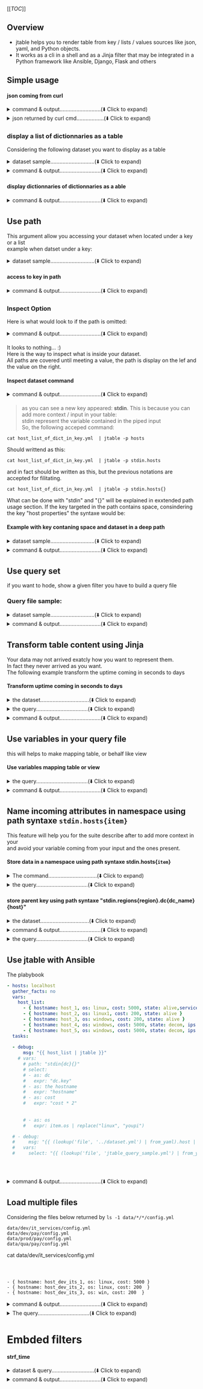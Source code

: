 [[_TOC_]]
## Overview  
- jtable helps you to render table from key / lists / values sources like json, yaml, and Python objects.  
- It works as a cli in a shell and as a Jinja filter that may be integrated in a Python framework like Ansible, Django, Flask and others  
## Simple usage

  
#### json coming from curl
<details>

<summary>command & output...........................(⬇️ Click to expand)</summary>  


command: 
```bash
curl -s https://samples-files.com/samples/Code/json/sample3.json | jtable -p books
```
output:

```text
title                                  author               genre
-------------------------------------  -------------------  -----------
The Catcher in the Rye                 J.D. Salinger        Fiction
To Kill a Mockingbird                  Harper Lee           Classics
The Great Gatsby                       F. Scott Fitzgerald  Classics
Sapiens: A Brief History of Humankind  Yuval Noah Harari    Non-Fiction

```
</details>

<details>

<summary>json returned by curl cmd..................(⬇️ Click to expand)</summary>  


```json
{
    "books": [
      {
        "title": "The Catcher in the Rye",
        "author": "J.D. Salinger",
        "genre": "Fiction"
      },
      {
        "title": "To Kill a Mockingbird",
        "author": "Harper Lee",
        "genre": "Classics"
      },
      {
        "title": "The Great Gatsby",
        "author": "F. Scott Fitzgerald",
        "genre": "Classics"
      },
      {
        "title": "Sapiens: A Brief History of Humankind",
        "author": "Yuval Noah Harari",
        "genre": "Non-Fiction"
      }
    ]
  }
  
```
</details>

### display a list of dictionnaries as a table
Considering the following dataset you want to display as a table  

<details>

<summary>dataset sample.............................(⬇️ Click to expand)</summary>  

```file: host_list_of_dict.yml```

```yaml
- hostname: host_1
  os: linux
  cost: 5000
  state: alive
  env: qua
- hostname: host_2
  os: linux
  cost: 5000
  state: alive
  env: qua
- hostname: host_3
  os: linux
  state: unreachable
  env: qua


```
</details>

<details>

<summary>command & output...........................(⬇️ Click to expand)</summary>  


command: 
```bash
cat host_list_of_dict.yml  | jtable
```
output:

```text
hostname    os       cost  state        env
----------  -----  ------  -----------  -----
host_1      linux    5000  alive        qua
host_2      linux    5000  alive        qua
host_3      linux          unreachable  qua

```
</details>

  
#### display dictionnaries of dictionnaries as a able
<details>

<summary>command & output...........................(⬇️ Click to expand)</summary>  


command: 
```bash
cat host_dict_of_dict.yml  | jtable
```
output:

```text
key     value.os      value.cost  value.state
------  ----------  ------------  -------------
host_1  linux               5000  alive
host_2  linux,               200  alive
host_3  linux,                    unreachable

```
</details>

## Use path  
This argument allow you accessing  your dataset when located under a key or a list  
example when datset under a key:  

<details>

<summary>dataset sample.............................(⬇️ Click to expand)</summary>  

```host_list_of_dict_in_key.yml```

```yaml
hosts:
  - hostname: host_1
    os: linux
    cost: 5000
    state: alive
    env: qua
  - hostname: host_2
    os: windows
    cost: 5000
    state: alive
    env: qua
  - hostname: host_3
    os: linux
    state: unreachable
    env: qua


```
</details>

  
#### access to key in path
<details>

<summary>command & output...........................(⬇️ Click to expand)</summary>  


command: 
```bash
cat host_list_of_dict_in_key.yml  | jtable -p hosts
```
output:

```text
hostname    os         cost  state        env
----------  -------  ------  -----------  -----
host_1      linux      5000  alive        qua
host_2      windows    5000  alive        qua
host_3      linux            unreachable  qua

```
</details>

### Inspect Option
Here is what would look to if the path is omitted:  

<details>

<summary>command & output...........................(⬇️ Click to expand)</summary>  


command: 
```bash
cat host_list_of_dict_in_key.yml | jtable
```
output:

```text
key    value.hostname    value.os    value.cost    value.state    value.env
-----  ----------------  ----------  ------------  -------------  -----------
hosts

```
</details>

It looks to nothing... :)  
Here is the way to inspect what is inside your dataset.  
All paths are covered until meeting a value, the path is display on the lef and the value on the right.

  
#### Inspect dataset command
<details>

<summary>command & output...........................(⬇️ Click to expand)</summary>  


command: 
```bash
cat host_list_of_dict_in_key.yml  | jtable --inspect
```
output:

```text
path                     value
-----------------------  -----------
stdin.hosts[0].hostname  host_1
stdin.hosts[0].os        linux
stdin.hosts[0].cost      5000
stdin.hosts[0].state     alive
stdin.hosts[0].env       qua
stdin.hosts[1].hostname  host_2
stdin.hosts[1].os        windows
stdin.hosts[1].cost      5000
stdin.hosts[1].state     alive
stdin.hosts[1].env       qua
stdin.hosts[2].hostname  host_3
stdin.hosts[2].os        linux
stdin.hosts[2].state     unreachable
stdin.hosts[2].env       qua

```
</details>

<!-- -->  
> as you can see a new key appeared: **stdin**. This is because you can add more context / input in your table:  
  stdin represent the variable contained in the piped input  
So, the following acceped command:  
```
cat host_list_of_dict_in_key.yml  | jtable -p hosts
```
Should writtend as this:  
```
cat host_list_of_dict_in_key.yml  | jtable -p stdin.hosts
```
and in fact should be written as this, but the previous notations are accepted for filitating.
```
cat host_list_of_dict_in_key.yml  | jtable -p stdin.hosts{}
```
What can be done with "stdin" and "{}" will be explained in exxtended path usage section.
If the key targeted in the path contains space, consindering the key "host properties" the syntaxe would be:  
#### Example with key contaning space and dataset in a deep path

<details>

<summary>dataset sample.............................(⬇️ Click to expand)</summary>  


```yaml
region:
  East:
    "Data Center":
      dc_1:
        hosts:
          - hostname: host_1
            os: linux
            cost: 5000
            state: alive
            env: qua
          - hostname: host_2
            os: linux
            cost: 5000
            state: alive
            env: qua
          - hostname: host_3
            os: linux
            state: unreachable
            env: qua


```
</details>

<details>

<summary>command & output...........................(⬇️ Click to expand)</summary>  


command: 
```bash
cat key_containing_space.yml | jtable -p "region.East['Data Center'].dc_1.hosts"
```
output:

```
hostname    os       cost  state        env
----------  -----  ------  -----------  -----
host_1      linux    5000  alive        qua
host_2      linux    5000  alive        qua
host_3      linux          unreachable  qua

```
</details>

## Use query set
if you want to hode, show a given filter you have to build a query file
### Query file sample:
<details>

<summary>dataset sample.............................(⬇️ Click to expand)</summary>  


```yaml
hosts:
  - hostname: host_1
    os: linux
    cost: 5000
    state: alive
    env: qua
  - hostname: host_2
    os: windows
    cost: 5000
    state: alive
    env: qua
  - hostname: host_3
    os: linux
    state: unreachable
    env: qua


```
</details>

<details>

<summary>command & output...........................(⬇️ Click to expand)</summary>  


command: 
```bash
cat host_list_of_dict_in_key.yml | jtable -p hosts -q select_host_basic.yml
```
output:

```
host    os type
------  ---------
host_1  linux
host_2  windows
host_3  linux

```
</details>

## Transform table content using Jinja  
Your data may not arrived exatcly how you want to represent them.  
In fact they never arrived as you want.  
The following example transform the uptime coming in seconds to days

  
#### Transform uptime coming in seconds to days
<details>

<summary>the dataset................................(⬇️ Click to expand)</summary>  


```yaml
hosts:
  - hostname: host_1
    os: linux
    uptime: 1879723
    state: alive
    env: qua
    dc: dc_1
  - hostname: host_2
    uptime: 6879723
    state: alive
    env: qua
    dc: dc_2
  - hostname: host_3
    uptime: 23455
    os: linux
    state: unreachable
    env: qua
    dc: dc_3


```
</details>

<details>

<summary>the query..................................(⬇️ Click to expand)</summary>  


```yaml
select:
  - as: host
    expr: hostname
  - as: os type
    expr: os
  - as: uptime in days
    expr: "(((uptime | int ) / (60 * 60 * 24)) | string).split('.')[0] | string + ' days'"
```
</details>

<details>

<summary>command & output...........................(⬇️ Click to expand)</summary>  


command: 
```bash
cat uptime_dataset.yml | jtable -p hosts -q uptime_view.yml
```
output:

```
host    os type    uptime in days
------  ---------  ----------------
host_1  linux      21 days
host_2  linux      79 days
host_3  linux      0 days

```
</details>

## Use variables in your query file
this will helps to make mapping table, or behalf like view

  
#### Use variables mapping table or view
<details>

<summary>the query..................................(⬇️ Click to expand)</summary>  


```yaml
vars:
  dc_location:
    dc_1: East
    dc_2: North
  uptime_in_day: "{{ ((( uptime | int ) / (60 * 60 * 24)) | string).split('.')[0] }}"

select:
  - as: region
    expr: dc_location[dc]
  - as: dc name
    expr: dc
  - as: host
    expr: hostname
  - as: os type
    expr: os
  - as: uptime in days
    expr: "(uptime_in_day | string ) + ' days' if uptime_in_day | int > 1 
      else (uptime_in_day | string ) +  ' day'"
  - as: sanity status
    expr: "'🔥 uptime exceed' if  uptime_in_day | int > 31 else '✅'"
```
</details>

<details>

<summary>command & output...........................(⬇️ Click to expand)</summary>  


command: 
```bash
cat uptime_dataset.yml | jtable -p hosts -q uptime_view_with_vars.yml
```
output:

```
region    dc name    host    os type    uptime in days    sanity status
--------  ---------  ------  ---------  ----------------  ---------------
East      dc_1       host_1  linux      21 days           ✅
North     dc_2       host_2  linux      79 days           🔥 uptime exceed
          dc_3       host_3  linux      0 day             ✅

```
</details>

## Name incoming attributes in namespace using **path** syntaxe ```stdin.hosts{item}```
This feature will help you for the suite describe after to add more context in your  
and avoid your variable coming from your input and the ones present.

  
#### Store data in a namespace using path syntaxe stdin.hosts{```item```}
<details>

<summary>The command................................(⬇️ Click to expand)</summary>  

```
cat uptime_dataset.yml | jtable -p "stdin.hosts{host}" -q name_incoming_attribute.yml
```

</details>

<details>

<summary>the query..................................(⬇️ Click to expand)</summary>  


```yaml
select:
  - as: hostname
    expr: host.hostname
  - as: os
    expr: host.os
```
</details>

  
#### store parent key using path syntaxe "stdin.regions{region}.dc{dc_name}{host}"
<details>

<summary>the dataset................................(⬇️ Click to expand)</summary>  


```yaml
regions:
  west coast:
    dc:
      dc_a: 
        - { hostname: host_a_1, os: linux, state: alive }
        - { hostname: host_a_2, os: linux, state: "unreachable" }
        - { hostname: host_a_3, os: linux, state: alive }
      dc_b: 
        - { hostname: host_b_1, os: linux, state: alive }
        - { hostname: host_b_2, os: linux, state: alive }
        - { hostname: host_b_3, os: linux, state: alive }
  east:
    dc:
      dc_c:
        - { hostname: host_c_1, os: linux, state: alive }
        - { hostname: host_c_2, os: linux, state: alive }
        - { hostname: host_c_3, os: linux, state: alive }


```
</details>

<details>

<summary>command & output...........................(⬇️ Click to expand)</summary>  


command: 
```bash
cat region_dataset.yml | jtable -p "stdin.regions{region}.dc{dc}{host}" -q region_view.yml
```
output:

```
dc name    region      hostname    os     state
---------  ----------  ----------  -----  -----------
dc_a       west coast  host_a_1    linux  alive
dc_a       west coast  host_a_2    linux  unreachable
dc_a       west coast  host_a_3    linux  alive
dc_b       west coast  host_b_1    linux  alive
dc_b       west coast  host_b_2    linux  alive
dc_b       west coast  host_b_3    linux  alive
dc_c       east        host_c_1    linux  alive
dc_c       east        host_c_2    linux  alive
dc_c       east        host_c_3    linux  alive

```
</details>

<details>

<summary>the query..................................(⬇️ Click to expand)</summary>  


```yaml
select:
- as: dc name
  expr: dc.key
- as: region
  expr: region.key
- as: hostname
  expr: host.hostname
- as: os
  expr: host.os
- as: state
  expr: host.state
```
</details>

## Use jtable with Ansible
The plabybook

```yaml
- hosts: localhost
  gather_facts: no
  vars:
    host_list:
      - { hostname: host_1, os: linux, cost: 5000, state: alive,service: {name: "service1\nservice_3"}  }
      - { hostname: host_2, os: linux1, cost: 200, state: alive }
      - { hostname: host_3, os: windows, cost: 200, state: alive }
      - { hostname: host_4, os: windows, cost: 5000, state: decom, ips: ['192.168.1.1','192.168.1.2'] }
      - { hostname: host_5, os: windows, cost: 5000, state: decom, ips: [] }
  tasks:
      
  - debug:
      msg: "{{ host_list | jtable }}"
    # vars:
      # path: "stdin{dc}{}"
      # select:
      # - as: dc
      #   expr: "dc.key"
      # - as: the hostname
      #   expr: "hostname"
      # - as: cost
      #   expr: "cost * 2"
      
        
      # - as: os
      #   expr: item.os | replace("linux", "youpi")

  # - debug:
  #     msg: "{{ (lookup('file', '../dataset.yml') | from_yaml).host | jtable(select) }}"
  #   vars:
  #     select: "{{ (lookup('file', 'jtable_query_sample.yml') | from_yaml).select }}"

        



```
<details>

<summary>command & output...........................(⬇️ Click to expand)</summary>  


command: 
```bash
ansible-playbook ansible_playbook_example.yml
```
output:

```bash

PLAY [localhost] ***************************************************************

TASK [debug] *******************************************************************
ok: [localhost] => 
  msg: |-
    hostname    os         cost  state    service.name    ips
    ----------  -------  ------  -------  --------------  ------------------------------
    host_1      linux      5000  alive    service1
                                          service_3
    host_2      linux1      200  alive
    host_3      windows     200  alive
    host_4      windows    5000  decom                    ['192.168.1.1', '192.168.1.2']
    host_5      windows    5000  decom                    []

PLAY RECAP *********************************************************************
localhost                  : ok=1    changed=0    unreachable=0    failed=0    skipped=0    rescued=0    ignored=0   


```
</details>

## Load multiple files
Considering the files below returned by ```ls -1 data/*/*/config.yml```

```
data/dev/it_services/config.yml
data/dev/pay/config.yml
data/prod/pay/config.yml
data/qua/pay/config.yml

```
cat data/dev/it_services/config.yml

```



- { hostname: host_dev_its_1, os: linux, cost: 5000 }
- { hostname: host_dev_its_2, os: linux, cost: 200  }
- { hostname: host_dev_its_3, os: win, cost: 200  }

```
<details>

<summary>command & output...........................(⬇️ Click to expand)</summary>  


command: 
```bash
jtable -jfs "{input}:data/*/*/config.yml" -p input{file}.content -q load_multi_json_queryset.yml
```
output:

```bash
env    dept         hostname          os       cost
-----  -----------  ----------------  -----  ------
dev    it_services  host_dev_its_1    linux    5000
dev    it_services  host_dev_its_2    linux     200
dev    it_services  host_dev_its_3    win       200
dev    pay          host_dev_pay_1    linux    5000
dev    pay          host_dev_pay_2    linux     200
dev    pay          host_dev_pay_3    win       200
prod   pay          host_dev_pay_22   linux    5000
prod   pay          host_dev_pay_44   linux     200
prod   pay          host_dev_pay_33   win       200
qua    pay          host_qua_pay_22   linux    5000
qua    pay          host_qua_pay_444  linux     200
qua    pay          host_qua_pay_3R3  win       200

```
</details>

<details>

<summary>The query..................................(⬇️ Click to expand)</summary>  


```yaml


select:
  - as: env
    expr: file.path.split('/')[1]
  - as: dept
    expr: file.path.split('/')[2]
  - as: hostname
    expr: hostname
  - as: os
    expr: os
  - as: cost
    expr: cost
```
</details>

# Embded filters
  
#### strf_time
<details>

<summary>dataset & query............................(⬇️ Click to expand)</summary>  


```yaml
facts:
  host_list:
    - { hostname: host_1, os: linux, cost: 5000, state: alive, env: '{ "env": "qua" }', order_date: "2016-08-14 20:00:12"  }
    - { hostname: host_2, os: linux, cost: 200, env: '{ "env": "test" }', order_date: "2016-08-14 20:00:12"}
    - { hostname: host_3, os: linux, cost: 200, state: alive, env: '{ "env": "dev" }'  , order_date: "2017-02-13 20:00:12"}
    - { hostname: host_3, os: linux, cost: 200, state: alive, env: '{ "env": "qua" }'  , order_date: "2018-09-14 14:00:12"}

path: "host_list{}"

select:
  - as: hostname
    expr: hostname
  - as: os
    expr: os
  - as: cost
    expr: cost 
  - as: state
    expr: state
  - as: order_date
    expr: '(("2016-08-14 20:00:12" | to_datetime) - ("2015-12-25" | to_datetime("%Y-%m-%d"))).total_seconds()'
  - as: strftime 
    expr: "  (order_date|to_datetime).strftime('%S') "
```
</details>

<details>

<summary>command & output...........................(⬇️ Click to expand)</summary>  


command: 
```bash
jtable -q strf_time_example.yml
```
output:

```
hostname    os       cost  state      order_date    strftime
----------  -----  ------  -------  ------------  ----------
host_1      linux    5000  alive     2.02032e+07          12
host_2      linux     200  alive     2.02032e+07          12
host_3      linux     200  alive     2.02032e+07          12
host_3      linux     200  alive     2.02032e+07          12

```
</details>

